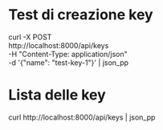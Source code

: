 # Test di creazione key

curl -X POST \
 http://localhost:8000/api/keys \
 -H "Content-Type: application/json" \
 -d '{"name": "test-key-1"}' | json_pp

# Lista delle key

curl http://localhost:8000/api/keys | json_pp
